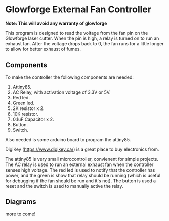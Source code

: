 # Glowforge External Fan Controller

**Note: This will avoid any warranty of glowforge**


This program is designed to read the voltage from the fan pin on the Glowforge laser cutter. When the pin is high, a relay is turned on to run an exhaust fan. After the voltage drops back to 0, the fan runs for a little longer to allow for better exhaust of fumes.

## Components

To make the controller the following components are needed:<br>
1. Attiny85.
2. AC Relay, with activation voltage of 3.3V or 5V.
3. Red led.
4. Green led.
5. 2K resistor x 2.
6. 10K resistor.
7. 0.1uF Capacitor x 2.
8. Button.
9. Switch.

Also needed is some arduino board to program the attiny85.

DigiKey (https://www.digikey.ca/) is a great place to buy electronics from.

The attiny85 is very small microcontroller, convienent for simple projects. The AC relay is used to run an external exhaust fan when the controller senses high voltage. The red led is used to notify that the controller has power, and the green is show that relay should be running (which is useful for debugging if the fan should be run and it's not). The button is used a reset and the switch is used to manually active the relay.

## Diagrams
 more to come!
